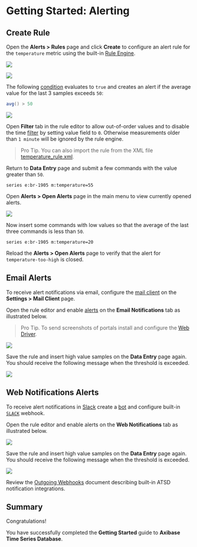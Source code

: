 # Getting Started: Alerting

## Create Rule

Open the **Alerts > Rules** page and click **Create** to configure an alert rule for the `temperature` metric using the built-in [Rule Engine](../rule-engine/README.md).

![](./resources/getting-started-4_1.png)

![](./resources/getting-started-4_2.png)

The following [condition](/rule-engine/condition.md) evaluates to `true` and creates an alert if the average value for the last 3 samples exceeds `50`:

```java
avg() > 50
```

![](./resources/rule-overview.png)

Open **Filter** tab in the rule editor to allow out-of-order values and to disable the time [filter](../rule-engine/filters.md#date-filter) by setting value field to `0`. Otherwise measurements older than `1 minute` will be ignored by the rule engine.

> Pro Tip. You can also import the rule from the XML file [temperature_rule.xml](./resources/temperature_rule.xml).

Return to **Data Entry** page and submit a few commands with the value greater than `50`.

```ls
series e:br-1905 m:temperature=55
```

Open **Alerts > Open Alerts** page in the main menu to view currently opened alerts.

![](./resources/rule-open-alerts.png)

Now insert some commands with low values so that the average of the last three commands is less than `50`.

```ls
series e:br-1905 m:temperature=20
```

Reload the **Alerts > Open Alerts** page to verify that the alert for `temperature-too-high` is closed.

## Email Alerts

To receive alert notifications via email, configure the [mail client](../administration/mail-client.md) on the **Settings > Mail Client** page.

Open the rule editor and enable [alerts](../rule-engine/email.md) on the **Email Notifications** tab as illustrated below.

> Pro Tip. To send screenshots of portals install and configure the [Web Driver](../rule-engine/notifications/web-driver.md).

![](./resources/alert-email.png)

Save the rule and insert high value samples on the **Data Entry** page again. You should receive the following message when the threshold is exceeded.

![](./resources/alert-email-msg.png)

## Web Notifications Alerts

To receive alert notifications in [Slack](../rule-engine/notifications/slack.md) create a [bot](../rule-engine/notifications/slack.md#create-bot) and configure built-in [`SLACK`](../rule-engine/notifications/slack.md#configure-webhook-in-atsd) webhook.

Open the rule editor and enable alerts on the **Web Notifications** tab as illustrated below.

![](./resources/alert-slack.png)

Save the rule and insert high value samples on the **Data Entry** page again. You should receive the following message when the threshold is exceeded.

![](./resources/alert-slack-msg.png)

Review the [Outgoing Webhooks](../rule-engine/notifications/README.md) document describing built-in ATSD notification integrations.

## Summary

Congratulations!

You have successfully completed the **Getting Started** guide to **Axibase Time Series Database**.